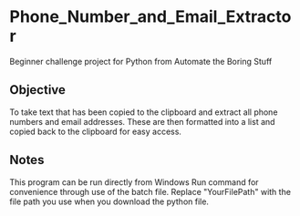# Phone_Number_and_Email_Extractor
Beginner challenge project for Python from Automate the Boring Stuff

## Objective
To take text that has been copied to the clipboard and extract all phone numbers and email addresses. These are then formatted into a list and copied back to the clipboard for easy access.

## Notes
This program can be run directly from Windows Run command for convenience through use of the batch file. Replace "YourFilePath" with the file path you use when you download the python file.
